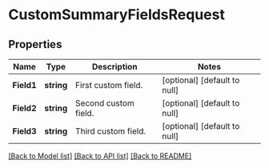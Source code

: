 # CustomSummaryFieldsRequest

## Properties
Name | Type | Description | Notes
------------ | ------------- | ------------- | -------------
**Field1** | **string** | First custom field. | [optional] [default to null]
**Field2** | **string** | Second custom field. | [optional] [default to null]
**Field3** | **string** | Third custom field. | [optional] [default to null]

[[Back to Model list]](../README.md#documentation-for-models) [[Back to API list]](../README.md#documentation-for-api-endpoints) [[Back to README]](../README.md)


